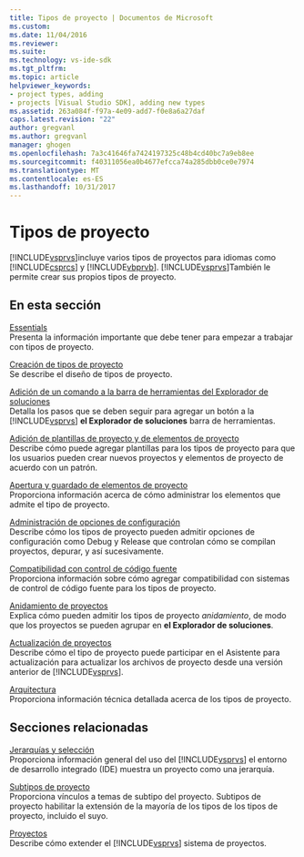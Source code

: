 ```yaml
---
title: Tipos de proyecto | Documentos de Microsoft
ms.custom: 
ms.date: 11/04/2016
ms.reviewer: 
ms.suite: 
ms.technology: vs-ide-sdk
ms.tgt_pltfrm: 
ms.topic: article
helpviewer_keywords:
- project types, adding
- projects [Visual Studio SDK], adding new types
ms.assetid: 263a084f-f97a-4e09-add7-f0e8a6a27daf
caps.latest.revision: "22"
author: gregvanl
ms.author: gregvanl
manager: ghogen
ms.openlocfilehash: 7a3c41646fa7424197325c48b4cd40bc7a9eb8ee
ms.sourcegitcommit: f40311056ea0b4677efcca74a285dbb0ce0e7974
ms.translationtype: MT
ms.contentlocale: es-ES
ms.lasthandoff: 10/31/2017
---
```

# <a name="project-types"></a>Tipos de proyecto
[!INCLUDE[vsprvs](../../code-quality/includes/vsprvs_md.md)]incluye varios tipos de proyectos para idiomas como [!INCLUDE[csprcs](../../data-tools/includes/csprcs_md.md)] y [!INCLUDE[vbprvb](../../code-quality/includes/vbprvb_md.md)]. [!INCLUDE[vsprvs](../../code-quality/includes/vsprvs_md.md)]También le permite crear sus propios tipos de proyecto.  
  
## <a name="in-this-section"></a>En esta sección  
 [Essentials](../../extensibility/internals/project-type-essentials.md)  
 Presenta la información importante que debe tener para empezar a trabajar con tipos de proyecto.  
  
 [Creación de tipos de proyecto](../../extensibility/internals/creating-project-types.md)  
 Se describe el diseño de tipos de proyecto.  
  
 [Adición de un comando a la barra de herramientas del Explorador de soluciones](../../extensibility/adding-a-command-to-the-solution-explorer-toolbar.md)  
 Detalla los pasos que se deben seguir para agregar un botón a la [!INCLUDE[vsprvs](../../code-quality/includes/vsprvs_md.md)] **el Explorador de soluciones** barra de herramientas.  
  
 [Adición de plantillas de proyecto y de elementos de proyecto](../../extensibility/internals/adding-project-and-project-item-templates.md)  
 Describe cómo puede agregar plantillas para los tipos de proyecto para que los usuarios pueden crear nuevos proyectos y elementos de proyecto de acuerdo con un patrón.  
  
 [Apertura y guardado de elementos de proyecto](../../extensibility/internals/opening-and-saving-project-items.md)  
 Proporciona información acerca de cómo administrar los elementos que admite el tipo de proyecto.  
  
 [Administración de opciones de configuración](../../extensibility/internals/managing-configuration-options.md)  
 Describe cómo los tipos de proyecto pueden admitir opciones de configuración como Debug y Release que controlan cómo se compilan proyectos, depurar, y así sucesivamente.  
  
 [Compatibilidad con control de código fuente](../../extensibility/internals/supporting-source-control.md)  
 Proporciona información sobre cómo agregar compatibilidad con sistemas de control de código fuente para los tipos de proyecto.  
  
 [Anidamiento de proyectos](../../extensibility/internals/nesting-projects.md)  
 Explica cómo pueden admitir los tipos de proyecto *anidamiento*, de modo que los proyectos se pueden agrupar en **el Explorador de soluciones**.  
  
 [Actualización de proyectos](../../extensibility/internals/upgrading-projects.md)  
 Describe cómo el tipo de proyecto puede participar en el Asistente para actualización para actualizar los archivos de proyecto desde una versión anterior de [!INCLUDE[vsprvs](../../code-quality/includes/vsprvs_md.md)].  
  
 [Arquitectura](../../extensibility/internals/project-types-architecture.md)  
 Proporciona información técnica detallada acerca de los tipos de proyecto.  
  
## <a name="related-sections"></a>Secciones relacionadas  
 [Jerarquías y selección](../../extensibility/internals/hierarchies-and-selection.md)  
 Proporciona información general del uso del [!INCLUDE[vsprvs](../../code-quality/includes/vsprvs_md.md)] el entorno de desarrollo integrado (IDE) muestra un proyecto como una jerarquía.  
  
 [Subtipos de proyecto](../../extensibility/internals/project-subtypes.md)  
 Proporciona vínculos a temas de subtipo del proyecto. Subtipos de proyecto habilitar la extensión de la mayoría de los tipos de los tipos de proyecto, incluido el suyo.  
  
 [Proyectos](../../extensibility/internals/projects.md)  
 Describe cómo extender el [!INCLUDE[vsprvs](../../code-quality/includes/vsprvs_md.md)] sistema de proyectos.
